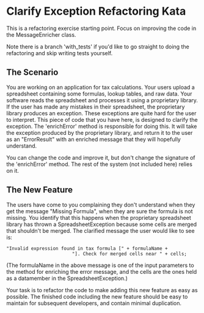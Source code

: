 Clarify Exception Refactoring Kata
==================================

This is a refactoring exercise starting point. Focus on improving the code in the MessageEnricher class.

Note there is a branch 'with_tests' if you'd like to go straight to doing the refactoring and skip writing tests yourself.

The Scenario
------------

You are working on an application for tax calculations. Your users upload a spreadsheet containing some formulas, lookup tables, and raw data. Your software reads the spreadsheet and processes it using a proprietary library. If the user has made any mistakes in their spreadsheet, the proprietary library produces an exception. These exceptions are quite hard for the user to interpret. This piece of code that you have here, is designed to clarify the exception. The 'enrichError' method is responsible for doing this. It will take the exception produced by the proprietary library, and return it to the user as an "ErrorResult" with an enriched message that they will hopefully understand.

You can change the code and improve it, but don't change the signature of the 'enrichError' method. The rest of the system (not included here) relies on it.

The New Feature
---------------

The users have come to you complaining they don't understand when they get the message "Missing Formula", when they are sure the formula is not missing. You identify that this happens when the proprietary spreadsheet library has thrown a SpreadsheetException because some cells are merged that shouldn't be merged. The clarified message the user would like to see is:

	"Invalid expression found in tax formula [" + formulaName +
                            "]. Check for merged cells near " + cells;

(The formulaName in the above message is one of the input parameters to the method for enriching the error message, and the cells are the ones held as a datamember in the SpreadsheetException.)

Your task is to refactor the code to make adding this new feature as easy as possible. The finished code including the new feature should be easy to maintain for subsequent developers, and contain minimal duplication.
